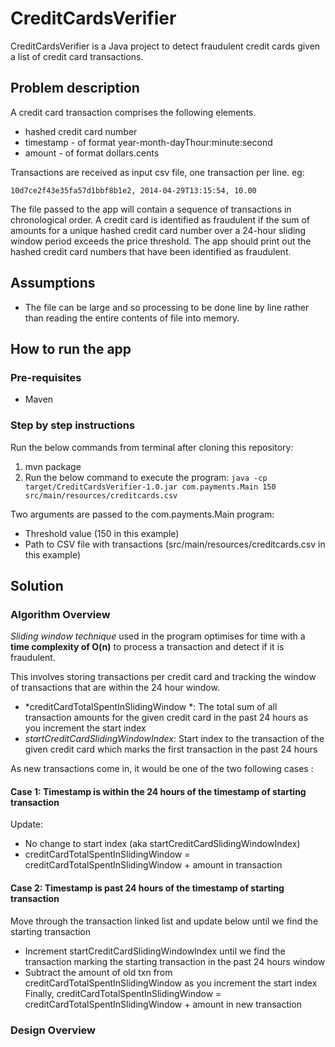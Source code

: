 # CreditCardsVerifier
CreditCardsVerifier is a Java project to detect fraudulent credit cards given a list of credit card transactions.

## Problem description

A credit card transaction comprises the following elements.
* hashed credit card number
* timestamp - of format year-month-dayThour:minute:second
* amount - of format dollars.cents

Transactions are received as input csv file, one transaction per line. eg:
```
10d7ce2f43e35fa57d1bbf8b1e2, 2014-04-29T13:15:54, 10.00
```
The file passed to the app will contain a sequence of transactions in chronological order.
A credit card is identified as fraudulent if the sum of amounts for a unique hashed credit card number over a 24-hour sliding window period exceeds the price threshold.
The app should print out the hashed credit card numbers that have been identified as
fraudulent.

## Assumptions

* The file can be large and so processing to be done line by line rather than reading the entire contents of file into memory.

## How to run the app

### Pre-requisites

* Maven

### Step by step instructions

Run the below commands from terminal after cloning this repository:
1. mvn package
2. Run the below command to execute the program: 
```java -cp target/CreditCardsVerifier-1.0.jar com.payments.Main 150 src/main/resources/creditcards.csv```

Two arguments are passed to the com.payments.Main program:
* Threshold value (150 in this example)
* Path to CSV file with transactions (src/main/resources/creditcards.csv in this example)

## Solution

### Algorithm Overview

*Sliding window technique* used in the program optimises for time with a **time complexity of O(n)** to process a transaction and detect if it is fraudulent.

This involves storing transactions per credit card and tracking the window of transactions that are within the 24 hour window.

* *creditCardTotalSpentInSlidingWindow *: The total sum of all transaction amounts for the given credit card in the past 24 hours as you increment the start index
* *startCreditCardSlidingWindowIndex*: Start index to the transaction of the given credit card which marks the first transaction in the past 24 hours

As new transactions come in, it would be one of the two following cases :
#### Case 1: Timestamp is within the 24 hours of the timestamp of starting transaction
Update:
* No change to start index (aka startCreditCardSlidingWindowIndex)
* creditCardTotalSpentInSlidingWindow = creditCardTotalSpentInSlidingWindow + amount in transaction

#### Case 2: Timestamp is past 24 hours of the timestamp of starting transaction
Move through the transaction linked list and update below until we find the starting transaction
* Increment startCreditCardSlidingWindowIndex until we find the transaction marking the starting transaction in the past 24 hours window
* Subtract the amount of old txn from creditCardTotalSpentInSlidingWindow as you increment the start index
Finally, creditCardTotalSpentInSlidingWindow = creditCardTotalSpentInSlidingWindow + amount in new transaction

### Design Overview

